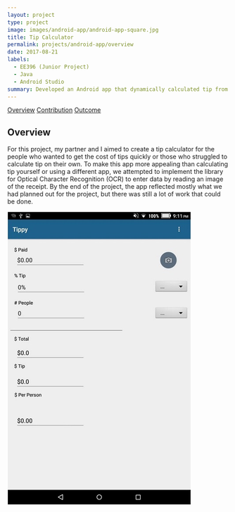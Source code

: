 ```yaml
---
layout: project
type: project
image: images/android-app/android-app-square.jpg
title: Tip Calculator
permalink: projects/android-app/overview
date: 2017-08-21
labels:
  - EE396 (Junior Project)
  - Java
  - Android Studio
summary: Developed an Android app that dynamically calculated tip from input given by the user, parsed in by OCR, or selected in dropdown menus.
---
```


<div class="ui three item menu">
  <a href="/projects/android-app/overview" class="active item">Overview</a>
  <a href="/projects/android-app/contribution" class="item">Contribution</a>
  <a href="/projects/android-app/outcome" class="item">Outcome</a>
</div>

<h2>Overview</h2>
<p>
For this project, my partner and I aimed to create a tip calculator for the people who wanted to get the cost of tips quickly or those who struggled to calculate tip on their own. To make this app more appealing than calculating tip yourself or using a different app, we attempted to implement the library for Optical Character Recognition (OCR) to enter data by reading an image of the receipt. By the end of the project, the app reflected mostly what we had planned out for the project, but there was still a lot of work that could be done.
</p>

<img class="ui large centered rounded image" src="/images/android-app/android-app_ui1.png">

